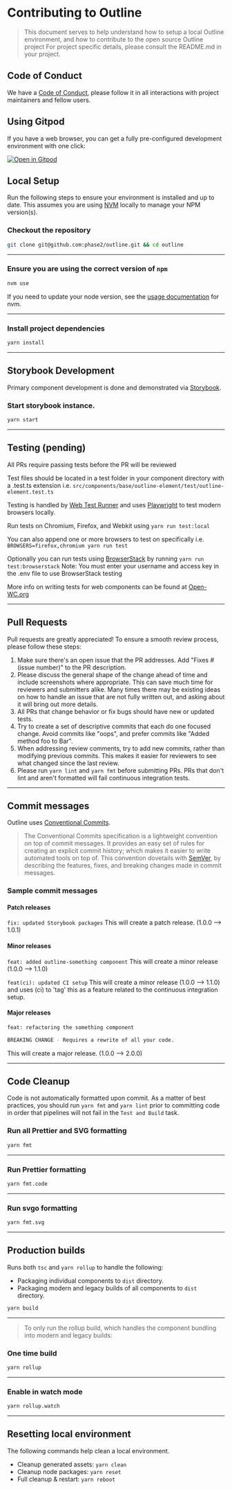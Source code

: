 # Contributing to Outline

> This document serves to help understand how to setup a local Outline environment, and how to contribute to the open source Outline project For project specific details, please consult the README.md in your project.

## Code of Conduct

We have a [Code of Conduct](https://github.com/phase2/outline/blob/next/CODE_OF_CONDUCT.md), please follow it in all interactions with project maintainers and fellow users.

## Using Gitpod

If you have a web browser, you can get a fully pre-configured development environment with one click:

[![Open in Gitpod](https://gitpod.io/button/open-in-gitpod.svg)](https://gitpod.io/#https://github.com/phase2/outline)

## Local Setup

Run the following steps to ensure your environment is installed and up to date. This assumes you are using [NVM](https://github.com/nvm-sh/nvm) locally to manage your NPM version(s).

### Checkout the repository

```bash
git clone git@github.com:phase2/outline.git && cd outline
```

---

### Ensure you are using the correct version of `npm`

```bash
nvm use
```

If you need to update your node version, see the [usage documentation](https://github.com/nvm-sh/nvm#usage) for nvm.

---

### Install project dependencies

```bash
yarn install
```

---

## Storybook Development

Primary component development is done and demonstrated via [Storybook](https://storybook.js.org/).

### Start storybook instance.

```bash
yarn start
```

---

## Testing (pending)

All PRs require passing tests before the PR will be reviewed

Test files should be located in a test folder in your component directory with a .test.ts extension i.e. `src/components/base/outline-element/test/outline-element.test.ts`

Testing is handled by [Web Test Runner](https://modern-web.dev/guides/test-runner/getting-started/) and uses [Playwright](https://playwright.dev/) to test modern browsers locally.

Run tests on Chromium, Firefox, and Webkit using
`yarn run test:local`

You can also append one or more browsers to test on specifically i.e.
`BROWSERS=firefox,chromium yarn run test`

Optionally you can run tests using [BrowserStack](https://www.browserstack.com/) by running 
`yarn run test:browserstack`
Note: You must enter your username and access key in the .env file to use BrowserStack testing

More info on writing tests for web components can be found at [Open-WC.org](https://open-wc.org/docs/testing/helpers/)

---

## Pull Requests

Pull requests are greatly appreciated! To ensure a smooth review process, please follow these steps:

1. Make sure there's an open issue that the PR addresses. Add "Fixes #(issue number)" to the PR description.
2. Please discuss the general shape of the change ahead of time and include screenshots where appropriate. This can save much time for reviewers and submitters alike. Many times there may be existing ideas on how to handle an issue that are not fully written out, and asking about it will bring out more details.
3. All PRs that change behavior or fix bugs should have new or updated tests.
4. Try to create a set of descriptive commits that each do one focused change. Avoid commits like "oops", and prefer commits like "Added method foo to Bar".
5. When addressing review comments, try to add new commits, rather than modifying previous commits. This makes it easier for reviewers to see what changed since the last review. 
6. Please run `yarn lint` and `yarn fmt` before submitting PRs. PRs that don't lint and aren't formatted will fail continuous integration tests.

---

## Commit messages

Outline uses [Conventional Commits](https://www.conventionalcommits.org/en/v1.0.0/).
> The Conventional Commits specification is a lightweight convention on top of commit messages. It provides an easy set of rules for creating an explicit commit history; which makes it easier to write automated tools on top of. This convention dovetails with [SemVer](https://semver.org/), by describing the features, fixes, and breaking changes made in commit messages.

### Sample commit messages

#### Patch releases

`fix: updated Storybook packages`
This will create a patch release. (1.0.0 --> 1.0.1)

#### Minor releases

`feat: added outline-something component`
This will create a minor release (1.0.0 --> 1.1.0)

`feat(ci): updated CI setup`
This will create a minor release (1.0.0 --> 1.1.0) and uses (ci) to 'tag' this as a feature related to the continuous integration setup.

#### Major releases

```bash
feat: refactoring the something component

BREAKING CHANGE - Requires a rewrite of all your code.
```

This will create a major release. (1.0.0 --> 2.0.0)

---

## Code Cleanup

Code is not automatically formatted upon commit. As a matter of best practices, you should run `yarn fmt` and `yarn lint` prior to committing code in order that pipelines will not fail in the `Test and Build` task.  

### Run all Prettier and SVG formatting

```bash
yarn fmt
```

---

### Run Prettier formatting

```bash
yarn fmt.code
```

---

### Run svgo formatting

```bash
yarn fmt.svg
```

---

## Production builds

Runs both `tsc` and `yarn rollup` to handle the following:

- Packaging individual components to `dist` directory.
- Packaging modern and legacy builds of all components to `dist` directory.

```bash
yarn build
```

---
> To only run the rollup build, which handles the component bundling into modern and legacy builds:

### One time build

```bash
yarn rollup
```

---

### Enable in watch mode

```bash
yarn rollup.watch
```

---

## Resetting local environment

The following commands help clean a local environment.

- Cleanup generated assets: `yarn clean`
- Cleanup node packages: `yarn reset`
- Full cleanup & restart: `yarn reboot`
